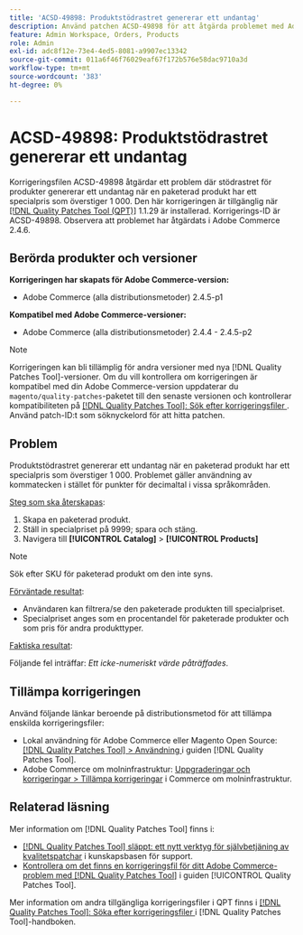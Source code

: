 ```yaml
---
title: 'ACSD-49898: Produktstödrastret genererar ett undantag'
description: Använd patchen ACSD-49898 för att åtgärda problemet med Adobe Commerce där produktrutnätet genererar ett undantag när en paketerad produkt har ett specialpris som överstiger 1 000.
feature: Admin Workspace, Orders, Products
role: Admin
exl-id: adc8f12e-73e4-4ed5-8081-a9907ec13342
source-git-commit: 011a6f46f76029eaf67f172b576e58dac9710a3d
workflow-type: tm+mt
source-wordcount: '383'
ht-degree: 0%

---
```


# ACSD-49898: Produktstödrastret genererar ett undantag

Korrigeringsfilen ACSD-49898 åtgärdar ett problem där stödrastret för produkter genererar ett undantag när en paketerad produkt har ett specialpris som överstiger 1 000. Den här korrigeringen är tillgänglig när [[!DNL Quality Patches Tool (QPT)]](https://experienceleague.adobe.com/en/docs/commerce-operations/tools/quality-patches-tool/quality-patches-tool-to-self-serve-quality-patches) 1.1.29 är installerad. Korrigerings-ID är ACSD-49898. Observera att problemet har åtgärdats i Adobe Commerce 2.4.6.

## Berörda produkter och versioner

**Korrigeringen har skapats för Adobe Commerce-version:**

* Adobe Commerce (alla distributionsmetoder) 2.4.5-p1

**Kompatibel med Adobe Commerce-versioner:**

* Adobe Commerce (alla distributionsmetoder) 2.4.4 - 2.4.5-p2

>[!NOTE]
>
>Korrigeringen kan bli tillämplig för andra versioner med nya [!DNL Quality Patches Tool]-versioner. Om du vill kontrollera om korrigeringen är kompatibel med din Adobe Commerce-version uppdaterar du `magento/quality-patches`-paketet till den senaste versionen och kontrollerar kompatibiliteten på [[!DNL Quality Patches Tool]: Sök efter korrigeringsfiler ](https://experienceleague.adobe.com/tools/commerce-quality-patches/index.html). Använd patch-ID:t som söknyckelord för att hitta patchen.

## Problem

Produktstödrastret genererar ett undantag när en paketerad produkt har ett specialpris som överstiger 1 000. Problemet gäller användning av kommatecken i stället för punkter för decimaltal i vissa språkområden.

<u>Steg som ska återskapas</u>:

1. Skapa en paketerad produkt.
1. Ställ in specialpriset på 9999; spara och stäng.
1. Navigera till **[!UICONTROL Catalog]** > **[!UICONTROL Products]**

>[!NOTE]
>
>Sök efter SKU för paketerad produkt om den inte syns.

<u>Förväntade resultat</u>:

* Användaren kan filtrera/se den paketerade produkten till specialpriset.
* Specialpriset anges som en procentandel för paketerade produkter och som pris för andra produkttyper.

<u>Faktiska resultat</u>:

Följande fel inträffar: *Ett icke-numeriskt värde påträffades*.

## Tillämpa korrigeringen

Använd följande länkar beroende på distributionsmetod för att tillämpa enskilda korrigeringsfiler:

* Lokal användning för Adobe Commerce eller Magento Open Source: [[!DNL Quality Patches Tool] > Användning ](/help/tools/quality-patches-tool/usage.md) i guiden [!DNL Quality Patches Tool].
* Adobe Commerce om molninfrastruktur: [Uppgraderingar och korrigeringar > Tillämpa korrigeringar](https://experienceleague.adobe.com/docs/commerce-cloud-service/user-guide/develop/upgrade/apply-patches.html) i Commerce om molninfrastruktur.

## Relaterad läsning

Mer information om [!DNL Quality Patches Tool] finns i:

* [[!DNL Quality Patches Tool] släppt: ett nytt verktyg för självbetjäning av kvalitetspatchar](https://experienceleague.adobe.com/en/docs/commerce-operations/tools/quality-patches-tool/quality-patches-tool-to-self-serve-quality-patches) i kunskapsbasen för support.
* [Kontrollera om det finns en korrigeringsfil för ditt Adobe Commerce-problem med  [!DNL Quality Patches Tool]](/help/tools/quality-patches-tool/patches-available-in-qpt/check-patch-for-magento-issue-with-magento-quality-patches.md) i guiden [!UICONTROL Quality Patches Tool].


Mer information om andra tillgängliga korrigeringsfiler i QPT finns i [[!DNL Quality Patches Tool]: Söka efter korrigeringsfiler ](https://experienceleague.adobe.com/tools/commerce-quality-patches/index.html) i [!DNL Quality Patches Tool]-handboken.
